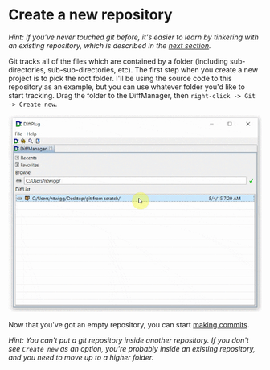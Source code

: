# Create a new repository

*Hint: If you've never touched git before, it's easier to learn by tinkering with an existing repository, which is described in the [next section](CloneExisting.md).*

Git tracks all of the files which are contained by a folder (including sub-directories, sub-sub-directories, etc).  The first step when you create a new project is to pick the root folder.  I'll be using the source code to this repository as an example, but you can use whatever folder you'd like to start tracking.  Drag the folder to the DiffManager, then `right-click -> Git -> Create new`.

![Right-click and create a new repository](CreateNew_Create.gif)

Now that you've got an empty repository, you can start [making commits](MakeCommit.md).

*Hint: You can't put a git repository inside another repository.  If you don't see `Create new` as an option, you're probably inside an existing repository, and you need to move up to a higher folder.*
